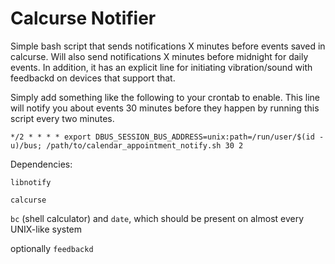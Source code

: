 # Calcurse Notifier

Simple bash script that sends notifications X minutes before events saved in calcurse. Will also send notifications X minutes before midnight for daily events. In addition, it has an explicit line for initiating vibration/sound with feedbackd on devices that support that.

Simply add something like the following to your crontab to enable. This line will notify you about events 30 minutes before they happen by running this script every two minutes.
```
*/2 * * * * export DBUS_SESSION_BUS_ADDRESS=unix:path=/run/user/$(id -u)/bus; /path/to/calendar_appointment_notify.sh 30 2
```

Dependencies:

`libnotify`

`calcurse`

`bc` (shell calculator) and `date`, which should be present on almost every UNIX-like system

optionally `feedbackd`
